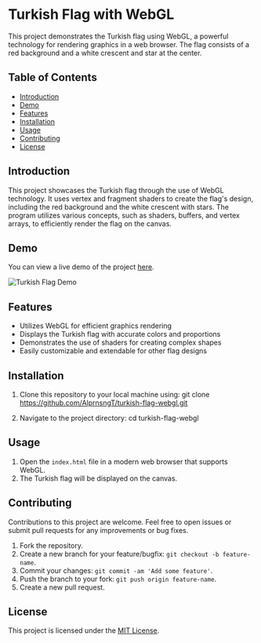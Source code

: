 # Turkish Flag with WebGL

This project demonstrates the Turkish flag using WebGL, a powerful technology for rendering graphics in a web browser. The flag consists of a red background and a white crescent and star at the center.

## Table of Contents

- [Introduction](#introduction)
- [Demo](#demo)
- [Features](#features)
- [Installation](#installation)
- [Usage](#usage)
- [Contributing](#contributing)
- [License](#license)

## Introduction

This project showcases the Turkish flag through the use of WebGL technology. It uses vertex and fragment shaders to create the flag's design, including the red background and the white crescent with stars. The program utilizes various concepts, such as shaders, buffers, and vertex arrays, to efficiently render the flag on the canvas.

## Demo

You can view a live demo of the project [here](link_to_demo).

![Turkish Flag Demo](demo_screenshot.png)

## Features

- Utilizes WebGL for efficient graphics rendering
- Displays the Turkish flag with accurate colors and proportions
- Demonstrates the use of shaders for creating complex shapes
- Easily customizable and extendable for other flag designs

## Installation

1. Clone this repository to your local machine using:
git clone https://github.com/AlprnsngT/turkish-flag-webgl.git

2. Navigate to the project directory:
cd turkish-flag-webgl

## Usage

1. Open the `index.html` file in a modern web browser that supports WebGL.
2. The Turkish flag will be displayed on the canvas.

## Contributing

Contributions to this project are welcome. Feel free to open issues or submit pull requests for any improvements or bug fixes.

1. Fork the repository.
2. Create a new branch for your feature/bugfix: `git checkout -b feature-name`.
3. Commit your changes: `git commit -am 'Add some feature'`.
4. Push the branch to your fork: `git push origin feature-name`.
5. Create a new pull request.

## License

This project is licensed under the [MIT License](LICENSE).
